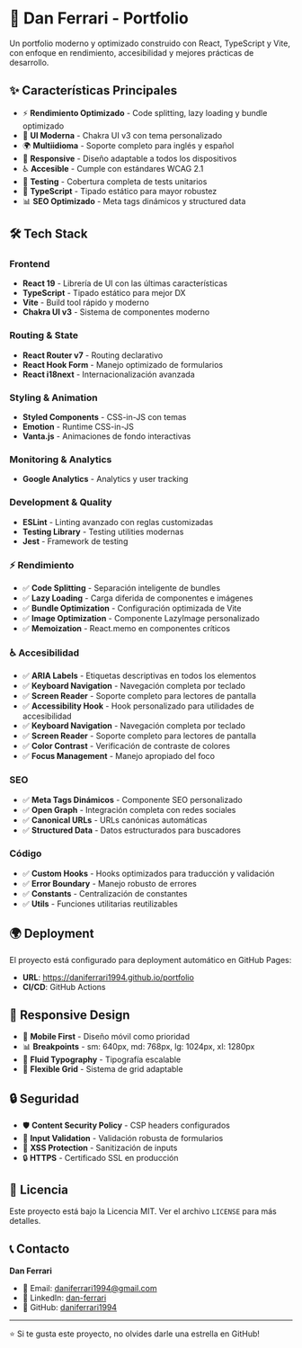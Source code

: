 # 🚀 Dan Ferrari - Portfolio

Un portfolio moderno y optimizado construido con React, TypeScript y Vite, con enfoque en rendimiento, accesibilidad y mejores prácticas de desarrollo.

## ✨ Características Principales

- ⚡ **Rendimiento Optimizado** - Code splitting, lazy loading y bundle optimizado
- 🎨 **UI Moderna** - Chakra UI v3 con tema personalizado
- 🌍 **Multiidioma** - Soporte completo para inglés y español
- 📱 **Responsive** - Diseño adaptable a todos los dispositivos
- ♿ **Accesible** - Cumple con estándares WCAG 2.1
- 🧪 **Testing** - Cobertura completa de tests unitarios
- 🔧 **TypeScript** - Tipado estático para mayor robustez
- 📊 **SEO Optimizado** - Meta tags dinámicos y structured data

## 🛠️ Tech Stack

### Frontend
- **React 19** - Librería de UI con las últimas características
- **TypeScript** - Tipado estático para mejor DX
- **Vite** - Build tool rápido y moderno
- **Chakra UI v3** - Sistema de componentes moderno

### Routing & State
- **React Router v7** - Routing declarativo
- **React Hook Form** - Manejo optimizado de formularios
- **React i18next** - Internacionalización avanzada

### Styling & Animation
- **Styled Components** - CSS-in-JS con temas
- **Emotion** - Runtime CSS-in-JS
- **Vanta.js** - Animaciones de fondo interactivas

### Monitoring & Analytics
- **Google Analytics** - Analytics y user tracking

### Development & Quality
- **ESLint** - Linting avanzado con reglas customizadas
- **Testing Library** - Testing utilities modernas
- **Jest** - Framework de testing

### ⚡ Rendimiento
- ✅ **Code Splitting** - Separación inteligente de bundles
- ✅ **Lazy Loading** - Carga diferida de componentes e imágenes
- ✅ **Bundle Optimization** - Configuración optimizada de Vite
- ✅ **Image Optimization** - Componente LazyImage personalizado
- ✅ **Memoization** - React.memo en componentes críticos

### ♿ Accesibilidad
- ✅ **ARIA Labels** - Etiquetas descriptivas en todos los elementos
- ✅ **Keyboard Navigation** - Navegación completa por teclado
- ✅ **Screen Reader** - Soporte completo para lectores de pantalla
- ✅ **Accessibility Hook** - Hook personalizado para utilidades de accesibilidad
- ✅ **Keyboard Navigation** - Navegación completa por teclado
- ✅ **Screen Reader** - Soporte completo para lectores de pantalla
- ✅ **Color Contrast** - Verificación de contraste de colores
- ✅ **Focus Management** - Manejo apropiado del foco

### SEO
- ✅ **Meta Tags Dinámicos** - Componente SEO personalizado
- ✅ **Open Graph** - Integración completa con redes sociales
- ✅ **Canonical URLs** - URLs canónicas automáticas
- ✅ **Structured Data** - Datos estructurados para buscadores

### Código
- ✅ **Custom Hooks** - Hooks optimizados para traducción y validación
- ✅ **Error Boundary** - Manejo robusto de errores
- ✅ **Constants** - Centralización de constantes
- ✅ **Utils** - Funciones utilitarias reutilizables

## 🌍 Deployment

El proyecto está configurado para deployment automático en GitHub Pages:

- **URL**: https://daniferrari1994.github.io/portfolio
- **CI/CD**: GitHub Actions

## 📱 Responsive Design

- 📱 **Mobile First** - Diseño móvil como prioridad
- 📊 **Breakpoints** - sm: 640px, md: 768px, lg: 1024px, xl: 1280px
- 🎨 **Fluid Typography** - Tipografía escalable
- 📏 **Flexible Grid** - Sistema de grid adaptable

## 🔒 Seguridad

- 🛡️ **Content Security Policy** - CSP headers configurados
- 🔐 **Input Validation** - Validación robusta de formularios
- 🚫 **XSS Protection** - Sanitización de inputs
- 🔒 **HTTPS** - Certificado SSL en producción

## 📄 Licencia

Este proyecto está bajo la Licencia MIT. Ver el archivo `LICENSE` para más detalles.

## 📞 Contacto

**Dan Ferrari**
- 📧 Email: daniferrari1994@gmail.com
- 💼 LinkedIn: [dan-ferrari](https://www.linkedin.com/in/dan-ferrari/)
- 🐙 GitHub: [daniferrari1994](https://github.com/daniferrari1994)

---

⭐ Si te gusta este proyecto, no olvides darle una estrella en GitHub!
